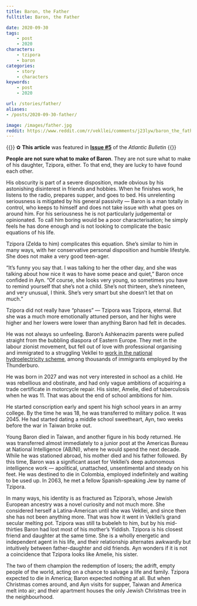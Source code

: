 ```yaml
---
title: Baron, the Father
fulltitle: Baron, the Father

date: 2020-09-30
tags:
    - post
    - 2020
characters:
    - tzipora
    - baron
categories:
    - story
    - characters
keywords:
    - post
    - 2020

url: /stories/father/
aliases:
- /posts/2020-09-30-father/

image: /images/father.jpg
reddit: https://www.reddit.com/r/vekllei/comments/j23lyw/baron_the_father/
---
```

{{<note story>}}
✿ **This article** was featured in [**Issue #5**](/news/bulletin/2020/5) of the *Atlantic Bulletin*
{{</note>}}

**People are not sure what to make of Baron**. They are not sure what to make of his daughter, Tzipora, either. To that end, they are lucky to have found each other.

His obscurity is part of a severe disposition, made obvious by his astonishing disinterest in friends and hobbies. When he finishes work, he listens to the radio, prepares supper, and goes to bed. His unrelenting seriousness is mitigated by his general passivity — Baron is a man totally in control, who keeps to himself and does not take issue with what goes on around him. For his seriousness he is not particularly judgemental or opinionated. To call him boring would be a poor characterisation; he simply feels he has done enough and is not looking to complicate the basic equations of his life.

Tzipora (Zelda to him) complicates this equation. She’s similar to him in many ways, with her conservative personal disposition and humble lifestyle. She does not make a very good teen-ager.

“It’s funny you say that. I was talking to her the other day, and she was talking about how nice it was to have some peace and quiet,” Baron once confided in Ayn. “Of course, she looks very young, so sometimes you have to remind yourself that she’s not a child. She’s not thirteen, she’s nineteen, and very unusual, I think. She’s very smart but she doesn’t let that on much.”

Tzipora did not really have “phases” — Tzipora was Tzipora, eternal. But she was a much more emotionally attuned person, and her highs were higher and her lowers were lower than anything Baron had felt in decades.

He was not always so unfeeling. Baron’s Ashkenazim parents were pulled straight from the bubbling diaspora of Eastern Europe. They met in the labour zionist movement, but fell out of love with professional organising and immigrated to a struggling Vekllei to [work in the national hydroelectricity scheme](https://www.reddit.com/r/vekllei/comments/g4wo2w/the_ou_hydroburo_office/), among thousands of immigrants employed by the Thunderburo.

He was born in 2027 and was not very interested in school as a child. He was rebellious and obstinate, and had only vague ambitions of acquiring a trade certificate in motorcycle repair. His sister, Amelie, died of tuberculosis when he was 11. That was about the end of school ambitions for him.

He started conscription early and spent his high school years in an army college. By the time he was 18, he was transferred to military police. It was 2045. He had started dating a middle school sweetheart, Ayn, two weeks before the war in Taiwan broke out.

Young Baron died in Taiwan, and another figure in his body returned. He was transferred almost immediately to a junior post at the Americas Bureau at National Intelligence (AB/NI), where he would spend the next decade. While he was stationed abroad, his mother died and his father followed. By this time, Baron was a significant asset for Vekllei’s deep autonomous intelligence work — apolitical, unattached, unsentimental and steady on his feet. He was destined to die in Colombia, employed indefinitely and waiting to be used up. In 2063, he met a fellow Spanish-speaking Jew by name of Tzipora.

In many ways, his identity is as fractured as Tzipora’s, whose Jewish European ancestry was a novel curiosity and not much more. She considered herself a Latina-American until she was Vekllei, and since then she has not been anything more. That was how it went in Vekllei’s grand secular melting pot. Tzipora was still ta bubeleh to him, but by his mid-thirties Baron had lost most of his mother’s Yiddish.
Tzipora is his closest friend and daughter at the same time. She is a wholly energetic and independent agent in his life, and their relationship alternates awkwardly but intuitively between father-daughter and old friends. Ayn wonders if it is not a coincidence that Tzipora looks like Amelie, his sister.

The two of them champion the redemption of losers; the adrift, empty people of the world, acting on a chance to salvage a life and family. Tzipora expected to die in America; Baron expected nothing at all. But when Christmas comes around, and Ayn visits for supper, Taiwan and America melt into air; and their apartment houses the only Jewish Christmas tree in the neighbourhood.
